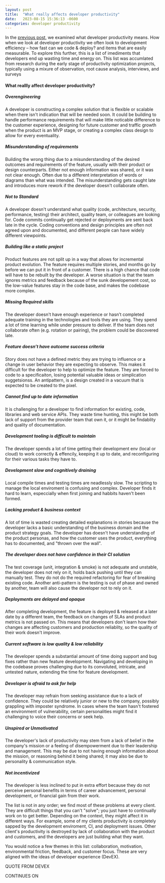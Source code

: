 ```yaml
---
layout: post
title:  "What really affects developer productivity"
date:   2023-08-15 15:36:13 -0600
categories: developer productivity
---
```

<link rel="preconnect" href="https://fonts.googleapis.com">
<link rel="preconnect" href="https://fonts.gstatic.com" crossorigin>
<link href="https://fonts.googleapis.com/css2?family=Lora&family=Merriweather&family=Spectral:wght@400;500;600;700&display=swap" rel="stylesheet">


In the [previous post][post1-developer-productivity], we examined what developer productivity means. How when we look at developer productivity we often look to development efficiency – how fast can we code & deploy? and items that are easily measurable. To explore this further, this is a list of imediments that developers end up wasting time and energy on. This list was accumlated from research during the early stage of productivity optimization projects, typically using a mixure of observation, root cause analysis, interviews, and surveys

#### What reallly affect developer productivity?

##### Overengineering
A developer is constructing a complex solution that is flexible or scalable when there isn't indication that will be needed soon. It could be building to handle performance requirements that will make little noticable difference to the customer experience, designing for future customer and traffic growth when the product is an MVP stage, or creating a complex class design to allow for every eventuality.

##### Misunderstanding of requirements
Building the wrong thing due to a misunderstanding of the desired outcomes and requirements of the feature, usually with their product or design counterparts. Either not enough information was shared, or it was not clear enough. Often due to a different interpretation of words or diagrams than what was intended. The misunderstanding gets caught late and introduces more rework if the developer doesn't collaborate often.

##### Not to Standard
A developer doesn't understand what quality (code, architecture, security, performance, testing) their architect, quality team, or colleagues are looking for. Code commits continually get rejected or deployments are sent back late in the cycle. Coding conventions and design principles are often not agreed upon and documented, and different people can have widely different viewpoints.

##### Building like a static project 
Product features are not split up in a way that allows for incremental product evolution. The feature requires multiple stories, and months go by before we can put it in front of a customer. There is a high chance that code will have to be rebuilt by the developer. A worse situation is that the team ignores metrics and feedback because of the sunk developement cost, so the low-value features stay in the code base, and makes the codebase more complex. 

##### Missing Required skills
The developer doesn't have enough experience or hasn’t completed adequate training in the technologies and tools they are using. They spend a lot of time learning while under pressure to deliver. If the team does not collaborate often (e.g. rotation or pairing), the problem could be discovered late.

##### Feature doesn’t have outcome success criteria 
Story does not have a defined metric they are trying to influence or a change in user behavior they are expecting to observe.  This makes it difficult for the developer to help to optimize the feature. They are forced to code to a specificaiton, losing potential valuable ideas or simplication suggetsionss. An antipattern, is a design created in a vacuum that is expected to be created to the pixel. 

##### Cannot find up to date information 
It is challenging for a developer to find information for existing, code, libraries and web service APIs. They waste time hunting, this might be both lack of support from the provider team that own it, or it might be findablity and quality of documentation. 

##### Development tooling is difficult to maintain
The developer spends a lot of time getting their development env (local or cloud) to work correctly & effencily, keeping it up to date, and reconfiguring for their various tasks they have to. 

##### Development slow and cognitively draining
Local compile times and testing times are neadlessly slow. The scripting to manage the local enviroment is confusing and complex. Developer finds it hard to learn, especcially when first joining and habbits haven't been formed. 

##### Lacking product & business context 
A lot of time is wasted creating detailed explanations in stories because the developer lacks a basic understanding of the business domain and the product strategy goals. The developer has doesn't have understanding of the product personas, and how the customer uses the product, everything has to documented, and "thrown over the wall".

##### The developer does not have confidence in their CI solution 
The test coverage (unit, integration & smoke) is not adequate and unstable, the developer does not rely on it, holds back pushing until they can manually test. They do not do the required refactoring for fear of breaking existing code. Another anti-pattern is the testing is out of phase and owned by another, team will also cause the developer not to rely on it. 

##### Deployments are delayed and opaque
After completing development, the feature is deployed & released at a later date by a different team, the feedback on changes of SLAs and product metrics is not passed on. This means that developers don't learn how their changes are affecting customers and production reliablity, so the quality of their work doesn't improve. 

##### Current software is low quality & low reliability
The developer spends a substantial amount of time doing support and bug fixes rather than new feature development. Navigating and developing in the codebase proves challenging due to its convoluted, intricate, and untested nature, extending the time for feature development. 

##### Developer is afraid to ask for help 
The developer may refrain from seeking assistance due to a lack of confidence. They could be relatively junior or new to the company, possibly grappling with imposter syndrome. In cases where the team hasn't fostered an environment of vulnerability, certain personalities might find it challenging to voice their concerns or seek help.

##### Unspired or Unmotivated
The developer's lack of productivity may stem from a lack of belief in the company's mission or a feeling of disempowerment due to their leadership and management. This may be due to not having enough information about the mission, or reasoning behind it being shared; it may also be due to personality & communication style. 

##### Not incentivized
The developer is less inclined to put in extra effort because they do not perceive personal benefits in terms of career advancement, personal development, or financial gain from their work.


The list is not in any order; we find most of these problems at every client. They are difficult things that you can't "solve"; you just have to continually work on to get better.  Depending on the context, they might affect it in different ways. For example, some of my clients productivity is completely sapped by the development enviroment, CI, and deployment issues. Other client's productivity is destroyed by lack of collaboration with the product and customers, and the developers are just building what they want. 

You would notice a few themes in this list: collaboration, motivation, environmental friction, feedback, and customer focus. These are very aligned with the ideas of developer experience (DevEX).

QUOTE FROM DEVEX

CONTINUES ON 

[post1-developer-productivity]:/developer/productivity/2023/08/25/developer-productivity.html














